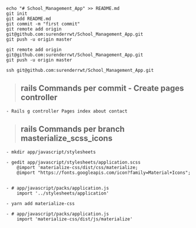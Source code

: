 
```
echo "# School_Management_App" >> README.md
git init
git add README.md
git commit -m "first commit"
git remote add origin git@github.com:surenderrwt/School_Management_App.git
git push -u origin master
```

```
git remote add origin git@github.com:surenderrwt/School_Management_App.git
git push -u origin master
```

```
ssh git@github.com:surenderrwt/School_Management_App.git
```

> ## rails Commands per commit - Create pages controller
```
- Rails g controller Pages index about contact
```


> ## rails Commands per branch   masterialize_scss_icons
```
- mkdir app/javascript/stylesheets

- gedit app/javascript/stylesheets/application.scss
    @import 'materialize-css/dist/css/materialize;
    @import "https://fonts.googleapis.com/icon?family=Material+Icons";


- # app/javascript/packs/application.js
    import '../stylesheets/application'

- yarn add materialize-css

- # app/javascript/packs/application.js
    import 'materialize-css/dist/js/materialize'

```
